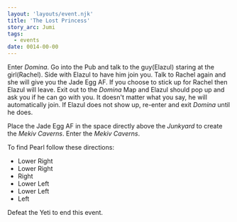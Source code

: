 ```yaml
---
layout: 'layouts/event.njk'
title: 'The Lost Princess'
story_arc: Jumi
tags:
  - events
date: 0014-00-00
---
```

Enter *Domina*. Go into the Pub and talk to the guy(Elazul) staring at the girl(Rachel). Side with Elazul to have him join you. Talk to Rachel again and she will give you the Jade Egg AF. If you choose to stick up for Rachel then Elazul will leave. Exit out to the *Domina* Map and Elazul should pop up and ask you if he can go with you. It doesn't matter what you say, he will automatically join. If Elazul does not show up, re-enter and exit *Domina* until he does.

Place the Jade Egg AF in the space directly above the *Junkyard* to create the *Mekiv Caverns*. Enter the *Mekiv Caverns*.

To find Pearl follow these directions:

* Lower Right
* Lower Right
* Right
* Lower Left
* Lower Left
* Left

Defeat the Yeti to end this event.